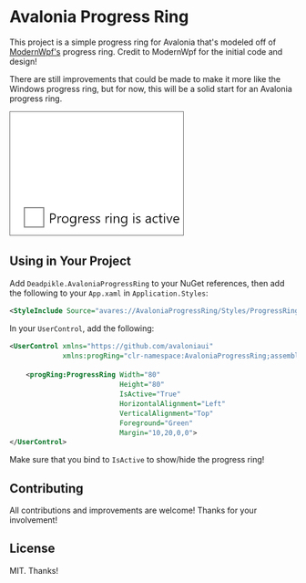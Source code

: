 # Avalonia Progress Ring

This project is a simple progress ring for Avalonia that's modeled off of [ModernWpf's](https://github.com/Kinnara/ModernWpf) progress ring. Credit to ModernWpf for the initial code and design!

There are still improvements that could be made to make it more like the Windows progress ring, but for now, this will be a solid start for an Avalonia progress ring.

![Progress Ring GIF](img/progress-ring-gif.gif)

## Using in Your Project

Add `Deadpikle.AvaloniaProgressRing` to your NuGet references, then add the following to your `App.xaml` in `Application.Styles`:

```xml
<StyleInclude Source="avares://AvaloniaProgressRing/Styles/ProgressRing.xaml"/>
```

In your `UserControl`, add the following:

```xml
<UserControl xmlns="https://github.com/avaloniaui"
             xmlns:progRing="clr-namespace:AvaloniaProgressRing;assembly=AvaloniaProgressRing">
    
    <progRing:ProgressRing Width="80" 
                           Height="80"
                           IsActive="True"
                           HorizontalAlignment="Left"
                           VerticalAlignment="Top"
                           Foreground="Green"
                           Margin="10,20,0,0">
</UserControl>
```

Make sure that you bind to `IsActive` to show/hide the progress ring!

## Contributing

All contributions and improvements are welcome! Thanks for your involvement!

## License

MIT. Thanks!
